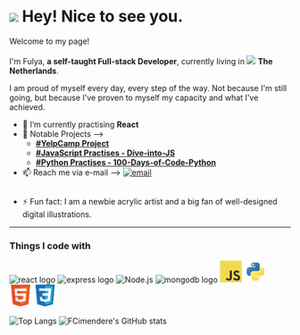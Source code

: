 <h1><img src="https://github.com/FCimendere/FCimendere/assets/65401609/01cb6352-cff1-4a90-8990-cfcae28249d3" width="30"/> Hey! Nice to see you.</h1>

<p>Welcome to my page! </br></br> I'm Fulya, <b>a self-taught Full-stack Developer</b>, currently living in <img src="https://github.com/FCimendere/FCimendere/assets/65401609/df4e077b-ade0-4910-ad90-573331efe1ed" width="13"/> <b>The Netherlands</b>.</p>

<p>I am proud of myself every day, every step of the way. Not because I'm still going, but because I've proven to myself my capacity and what I've achieved.</p>


- 🌱 I’m currently practising **React** 
- 🔭 Notable Projects -->
  - [**#YelpCamp Project**]([https://github.com/FCimendere/Dive-into-JS])
  - [**#JavaScript Practises - Dive-into-JS**]([https://github.com/FCimendere/Dive-into-JS])
  - [**#Python Practises -  100-Days-of-Code-Python**]([https://github.com/FCimendere/100-Days-of-Code-Python])
- 📫 Reach me via e-mail --> <table class="button"><a href="mailto: fulya.cimendere@gmail.com" target="_blank"><img alt="email" src="https://github.com/FCimendere/FCimendere/assets/65401609/837f5dad-00a8-45af-8160-75a512e97dd6"/></a></table>
- ⚡ Fun fact: I am a newbie acrylic artist and a big fan of well-designed digital illustrations.
<hr>
<h3>Things I code with</h3>
<span>
              
  
  
  <img src="https://cdn.jsdelivr.net/gh/devicons/devicon@latest/icons/react/react-original-wordmark.svg" width="40" alt="react logo"/>
  <img src="https://cdn.jsdelivr.net/gh/devicons/devicon@latest/icons/express/express-original.svg" width="40" alt="express logo"/>
  <img src="https://cdn.jsdelivr.net/gh/devicons/devicon@latest/icons/nodejs/nodejs-plain-wordmark.svg" width="45" alt="Node.js"/>
  <img src="https://cdn.jsdelivr.net/gh/devicons/devicon@latest/icons/mongodb/mongodb-original-wordmark.svg" width="40" alt="mongodb logo"/>
  <img src="https://raw.githubusercontent.com/devicons/devicon/55609aa5bd817ff167afce0d965585c92040787a/icons/javascript/javascript-original.svg" width="40" alt="JS logo"/>
  <img src="https://raw.githubusercontent.com/devicons/devicon/55609aa5bd817ff167afce0d965585c92040787a/icons/python/python-original.svg" width="40" alt="Python logo"/>
  <img src="https://raw.githubusercontent.com/devicons/devicon/55609aa5bd817ff167afce0d965585c92040787a/icons/html5/html5-original.svg" width="40"/>
  <img src="https://raw.githubusercontent.com/devicons/devicon/55609aa5bd817ff167afce0d965585c92040787a/icons/css3/css3-original.svg" width="40" alt="CSS logo"/>
          
          
  
</span>

![Top Langs](https://github-readme-stats.vercel.app/api/top-langs/?username=FCimendere&hide=TeX&layout=compact)
![FCimendere's GitHub stats](https://github-readme-stats.vercel.app/api?username=FCimendere&theme=transparent&show_icons=true&hide=stars&line_height=24)

